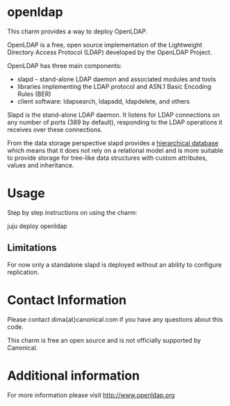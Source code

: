 # openldap

This charm provides a way to deploy OpenLDAP.

OpenLDAP is a free, open source implementation of the Lightweight Directory
Access Protocol (LDAP) developed by the OpenLDAP Project.

OpenLDAP has three main components:

* slapd – stand-alone LDAP daemon and associated modules and tools
* libraries implementing the LDAP protocol and ASN.1 Basic Encoding Rules (BER)
* client software: ldapsearch, ldapadd, ldapdelete, and others

Slapd is the stand-alone LDAP daemon. It listens for LDAP connections on any
number of ports (389 by default), responding to the LDAP operations it receives
over these connections.

From the data storage perspective slapd provides a [hierarchical database](http://www.openldap.org/doc/admin24/intro.html#LDAP%20vs%20RDBMS)
which means that it does not rely on a relational model and is more suitable to
provide storage for tree-like data structures with custom attributes, values and
inheritance.

# Usage

Step by step instructions on using the charm:

juju deploy openldap

## Limitations

For now only a standalone slapd is deployed without an ability to configure replication.

# Contact Information

Please contact dima{at}canonical.com if you have any questions about this code.

This charm is free an open source and is not officially supported by Canonical.

# Additional information

For more information please visit http://www.openldap.org
